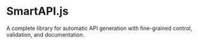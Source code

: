 # SmartAPI.js
A complete library for automatic API generation with fine-grained control, validation, and documentation.
